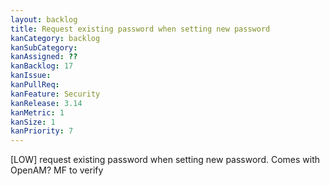 ```yaml
---
layout: backlog
title: Request existing password when setting new password
kanCategory: backlog
kanSubCategory:
kanAssigned: ??
kanBacklog: 17
kanIssue:
kanPullReq:
kanFeature: Security
kanRelease: 3.14
kanMetric: 1
kanSize: 1
kanPriority: 7
---
```

[LOW] request existing password when setting new password. Comes with OpenAM? MF to verify
